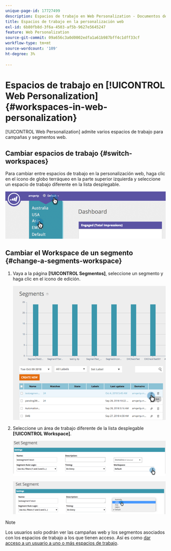 ```yaml
---
unique-page-id: 17727499
description: Espacios de trabajo en Web Personalization - Documentos de Marketo - Documentación del producto
title: Espacios de trabajo en la personalización web
exl-id: 6b80fb8d-3f6a-4503-af5b-9627e5645247
feature: Web Personalization
source-git-commit: 09a656c3a0d0002edfa1a61b987bff4c1dff33cf
workflow-type: tm+mt
source-wordcount: '109'
ht-degree: 3%

---
```


# Espacios de trabajo en [!UICONTROL Web Personalization] {#workspaces-in-web-personalization}

[!UICONTROL Web Personalization] admite varios espacios de trabajo para campañas y segmentos web.

## Cambiar espacios de trabajo {#switch-workspaces}

Para cambiar entre espacios de trabajo en la personalización web, haga clic en el icono de globo terráqueo en la parte superior izquierda y seleccione un espacio de trabajo diferente en la lista desplegable.

![](assets/ss7.png)

## Cambiar el Workspace de un segmento {#change-a-segments-workspace}

1. Vaya a la página **[!UICONTROL Segmentos]**, seleccione un segmento y haga clic en el icono de edición.

   ![](assets/ss4.png)

1. Seleccione un área de trabajo diferente de la lista desplegable **[!UICONTROL Workspace]**.

   ![](assets/ss6.png)

   ![](assets/ss5.png)

>[!NOTE]
>
>Los usuarios solo podrán ver las campañas web y los segmentos asociados con los espacios de trabajo a los que tienen acceso. Así es como [dar acceso a un usuario a uno o más espacios de trabajo](/help/marketo/product-docs/administration/workspaces-and-person-partitions/allow-user-access-to-a-workspace.md).
